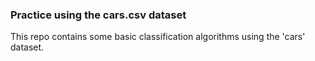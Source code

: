 
###  Practice using the cars.csv dataset


This repo contains some basic classification algorithms using the 'cars' dataset.  

